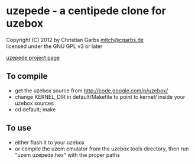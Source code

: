 # uzepede - a centipede clone for uzebox

Copyright (C) 2012 by  Christian Garbs <mitch@cgarbs.de>  
licensed under the GNU GPL v3 or later

[uzepede project page](https://github.com/mmitch/uzepede)

## To compile

- get the uzebox source from <http://code.google.com/p/uzebox/>
- change KERNEL_DIR in default/Makefile to point to kernel/ inside
  your uzebox sources
- cd default; make

## To use

- either flash it to your uzebox
- or compile the uzem emulator from the uzebox tools directory,
  then run "uzem uzepede.hex" with the proper paths
